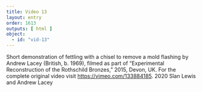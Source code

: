 ```yaml
---
title: Video 13
layout: entry
order: 1613
outputs: [ html ]
object:
  - id: "vid-13"
---
```


Short demonstration of fettling with a chisel to remove a mold flashing by Andrew Lacey (British, b. 1969), filmed as part of “Experimental Reconstruction of the Rothschild Bronzes,” 2015, Devon, UK. For the complete original video visit https://vimeo.com/133884185. 2020 Sîan Lewis and Andrew Lacey
